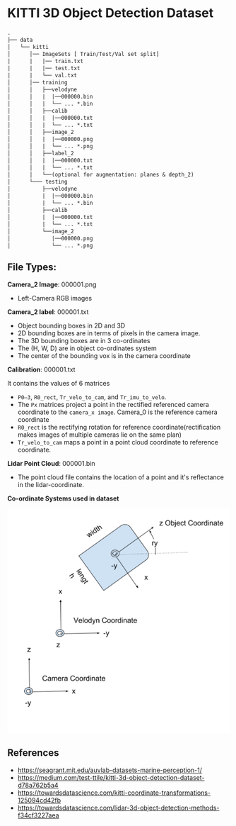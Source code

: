 # KITTI 3D Object Detection Dataset

```
.
├── data
│   └── kitti
│      │── ImageSets [ Train/Test/Val set split]
|      |   |── train.txt
|      |   |── test.txt
|      |   └── val.txt
│      │── training
│      │   ├──velodyne
│      │   |  |──000000.bin
│      │   |  └── ... *.bin
│      │   ├──calib
│      │   |  |──000000.txt
│      │   |  └── ... *.txt
│      │   ├──image_2
│      │   |  |──000000.png
│      │   |  └── ... *.png
│      │   ├──label_2
│      │   |  |──000000.txt
│      │   |  └── ... *.txt
│      │   └──(optional for augmentation: planes & depth_2)
│      └─── testing
│          ├──velodyne
│          |  |──000000.bin
│          |  └── ... *.bin
│          ├──calib
│          |  |──000000.txt
│          |  └── ... *.txt
│          └──image_2
│             |──000000.png
│             └── ... *.png
```

## File Types:

**Camera_2 Image**: 000001.png

- Left-Camera RGB images

**Camera_2 label**: 000001.txt

- Object bounding boxes in 2D and 3D
- 2D bounding boxes are in terms of pixels in the camera image.
- The 3D bounding boxes are in 3 co-ordinates
- The (H, W, D) are in object co-ordinates system
- The center of the bounding vox is in the camera coordinate

**Calibration**: 000001.txt

It contains the values of 6 matrices 
- `P0–3`, `R0_rect`, `Tr_velo_to_cam`, and `Tr_imu_to_velo`.
- The `Px` matrices project a point in the rectified referenced camera coordinate to the `camera_x image`. Camera_0 is the reference camera coordinate
- `R0_rect` is the rectifying rotation for reference coordinate(rectification makes images of multiple cameras lie on the same plan)
- `Tr_velo_to_cam` maps a point in a point cloud coordinate to reference coordinate.

**Lidar Point Cloud**: 000001.bin

- The point cloud file contains the location of a point and it's reflectance in the lidar-coordinate.

**Co-ordinate Systems used in dataset**

![](./assets/kitti_dataset_coordinate_systems.png)


## References

- https://seagrant.mit.edu/auvlab-datasets-marine-perception-1/
- https://medium.com/test-ttile/kitti-3d-object-detection-dataset-d78a762b5a4
- https://towardsdatascience.com/kitti-coordinate-transformations-125094cd42fb
- https://towardsdatascience.com/lidar-3d-object-detection-methods-f34cf3227aea
